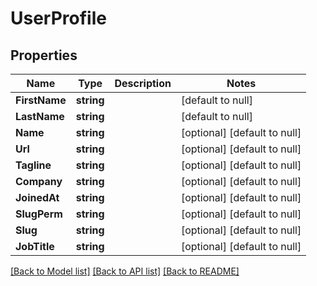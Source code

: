 # UserProfile

## Properties
Name | Type | Description | Notes
------------ | ------------- | ------------- | -------------
**FirstName** | **string** |  | [default to null]
**LastName** | **string** |  | [default to null]
**Name** | **string** |  | [optional] [default to null]
**Url** | **string** |  | [optional] [default to null]
**Tagline** | **string** |  | [optional] [default to null]
**Company** | **string** |  | [optional] [default to null]
**JoinedAt** | **string** |  | [optional] [default to null]
**SlugPerm** | **string** |  | [optional] [default to null]
**Slug** | **string** |  | [optional] [default to null]
**JobTitle** | **string** |  | [optional] [default to null]

[[Back to Model list]](../README.md#documentation-for-models) [[Back to API list]](../README.md#documentation-for-api-endpoints) [[Back to README]](../README.md)


